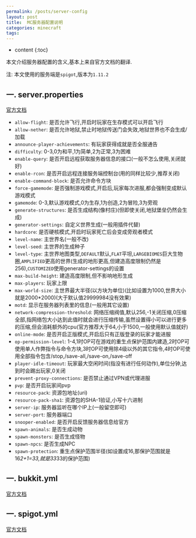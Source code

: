 ```yaml
---
permalink: /posts/server-config
layout: post
title:  MC服务器配置说明
categories: minecraft
tags:
---
```


* content
{:toc}

本文介绍服务器配置的含义,基本上来自官方文档的翻译.




注: 本文使用的服务端是`spigot`,版本为`1.11.2`

## 一. server.properties
[官方文档](http://minecraft.gamepedia.com/Server.properties)

* `allow-flight`: 是否允许飞行,开启时玩家在生存模式可以开启飞行
* `allow-nether`: 是否允许地狱,禁止时地狱传送门会失效,地狱世界也不会生成/加载
* `announce-player-achievements`: 有玩家获得成就是否全服通告
* `difficulty`: 0-3,0为和平,1为简单,2为正常,3为困难
* `enable-query`: 是否开启远程获取服务器信息的接口(一般不怎么使用,关闭就好)
* `enable-rcon`: 是否开启远程连接服务端控制台(用的同样比较少,推荐关闭)
* `enable-command-block`: 是否允许命令方块
* `force-gamemode`: 是否强制游戏模式,开启后,玩家每次进服,都会强制变成默认游戏模式
* `gamemode`: 0-3,默认游戏模式,0为生存,1为创造,2为冒险,3为旁观
* `generate-structures`: 是否生成结构(像村庄)(但即使关闭,地狱堡垒仍然会生成)
* `generator-settings`: 自定义世界生成(一般用插件代替)
* `hardcore`: 是否硬核模式,开启时玩家死亡后会变成旁观者模式
* `level-name`: 主世界名(一般不改)
* `level-seed`: 主世界的生成种子
* `level-type`: 主世界地图类型,`DEFAULT`默认,`FLAT`平坦,`LARGEBIOMES`巨大生物圈,`AMPLIFIED`更高的世界(生成的地形更高,但建造高度限制仍然是256),`CUSTOMIZED`使用generator-settings的设置
* `max-build-height`: 建造高度限制,但不影响地形生成
* `max-players`: 玩家上限
* `max-world-size`: 主世界最大半径(以方块为单位)(比如设置为1000,世界大小就是2000*2000)(大于默认值29999984没有效果)
* `motd`: 显示在服务器列表里的信息(一般用其它设置)
* `network-compression-threshold`: 网络压缩阀值,默认256,-1关闭压缩,0压缩全部,指网络包大小达到此值时就会进行压缩传输,虽然设置得小可以进行更多的压缩,但会消耗额外的cpu(官方推荐大于64,小于1500,一般使用默认值就好)
* `online-mode`: 是否开启正版模式,开启后只有正版登录的玩家才能进服
* `op-permission-level`: 1-4,1时OP可在游戏的重生点保护范围内建造,2时OP可使用单人作弊指令与命令方块,3时OP可使用除4级以外的其它指令,4时OP可使用全部指令包含/stop,/save-all,/save-on,/save-off
* `player-idle-timeout`: 玩家最大空闲时间(指没有进行任何动作),单位分钟,达到时会踢出玩家,0关闭
* `prevent-proxy-connections`: 是否禁止通过VPN或代理进服
* `pvp`: 是否开启玩家间pvp
* `resource-pack`: 资源包地址(uri)
* `resource-pack-sha1`: 资源包的SHA-1验证,小写十六进制
* `server-ip`: 服务器监听在哪个IP上(一般留空即可)
* `server-port`: 服务器端口
* `snooper-enabled`: 是否开启反馈服务器信息给官方
* `spawn-animals`: 是否生成动物
* `spawn-monsters`: 是否生成怪物
* `spawn-npcs`: 是否生成NPC
* `spawn-protection`: 重生点保护范围半径(如设置成16,那保护范围就是16*2+1=33,就是33*33的保护范围)

## 一. bukkit.yml
[官方文档](http://bukkit.gamepedia.com/Bukkit.yml)

## 一. spigot.yml
[官方文档](https://www.spigotmc.org/wiki/spigot-configuration/)
